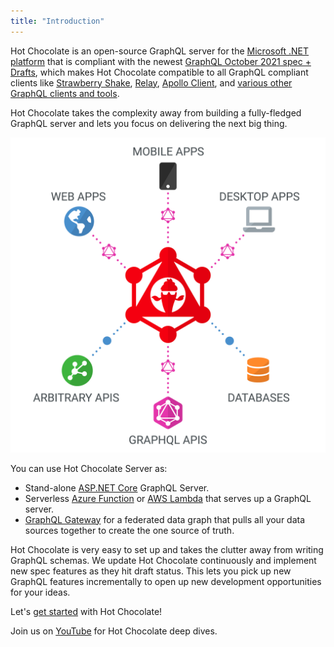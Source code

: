 ```yaml
---
title: "Introduction"
---
```


Hot Chocolate is an open-source GraphQL server for the [Microsoft .NET platform](https://dotnet.microsoft.com/) that is compliant with the newest [GraphQL October 2021 spec + Drafts](https://spec.graphql.org/), which makes Hot Chocolate compatible to all GraphQL compliant clients like [Strawberry Shake](/docs/strawberryshake/v13), [Relay](https://relay.dev/), [Apollo Client](https://www.apollographql.com/docs/react/), and [various other GraphQL clients and tools](https://graphql.org/code).

Hot Chocolate takes the complexity away from building a fully-fledged GraphQL server and lets you focus on delivering the next big thing.

![Platform](../../../images/platform.png)

You can use Hot Chocolate Server as:

- Stand-alone [ASP.NET Core](https://learn.microsoft.com/aspnet/core) GraphQL Server.
- Serverless [Azure Function](https://azure.microsoft.com/products/functions) or [AWS Lambda](https://aws.amazon.com/lambda) that serves up a GraphQL server.
- [GraphQL Gateway](/docs/hotchocolate/v14/distributed-schema) for a federated data graph that pulls all your data sources together to create the one source of truth.

Hot Chocolate is very easy to set up and takes the clutter away from writing GraphQL schemas. We update Hot Chocolate continuously and implement new spec features as they hit draft status. This lets you pick up new GraphQL features incrementally to open up new development opportunities for your ideas.

Let's [get started](/docs/hotchocolate/v14/get-started-with-graphql-in-net-core) with Hot Chocolate!

Join us on [YouTube](https://youtube.chillicream.com) for Hot Chocolate deep dives.
